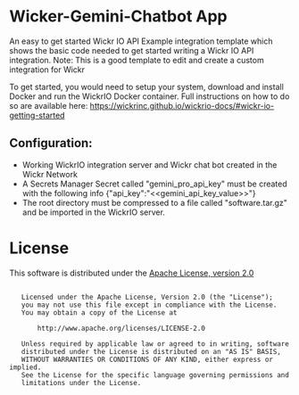 # Wicker-Gemini-Chatbot App
An easy to get started Wickr IO API Example integration template which shows the basic code needed to get started writing a Wickr IO API integration.
Note: This is a good template to edit and create a custom integration for Wickr

To get started, you would need to setup your system, download and install Docker and run the WickrIO Docker container. Full instructions on how to do so are available here: https://wickrinc.github.io/wickrio-docs/#wickr-io-getting-started

## Configuration:

- Working WickrIO integration server and Wickr chat bot created in the Wickr Network
- A Secrets Manager Secret called  "gemini_pro_api_key" must be created with the following info {"api_key":"<<gemini_api_key_value>>"}
- The root directory must be compressed to a file called "software.tar.gz" and be imported in the WickrIO server. 

# License

This software is distributed under the [Apache License, version 2.0](https://www.apache.org/licenses/LICENSE-2.0.html)

```

   Licensed under the Apache License, Version 2.0 (the "License");
   you may not use this file except in compliance with the License.
   You may obtain a copy of the License at

       http://www.apache.org/licenses/LICENSE-2.0

   Unless required by applicable law or agreed to in writing, software
   distributed under the License is distributed on an "AS IS" BASIS,
   WITHOUT WARRANTIES OR CONDITIONS OF ANY KIND, either express or implied.
   See the License for the specific language governing permissions and
   limitations under the License.
```
